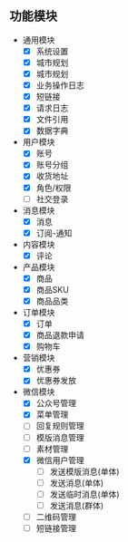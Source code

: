 ## 功能模块
- 通用模块
  - [x] 系统设置
  - [x] 城市规划
  - [x] 城市规划
  - [x] 业务操作日志
  - [x] 短链接
  - [x] 请求日志
  - [x] 文件引用
  - [x] 数据字典
- 用户模块
  - [x] 账号
  - [x] 账号分组
  - [x] 收货地址
  - [x] 角色/权限
  - [ ] 社交登录
- 消息模块
  - [x] 消息
  - [x] 订阅-通知
- 内容模块
  - [x] 评论
- 产品模块
  - [x] 商品
  - [x] 商品SKU
  - [x] 商品品类
- 订单模块
  - [x] 订单
  - [x] 商品退款申请
  - [x] 购物车
- 营销模块
  - [x] 优惠券
  - [x] 优惠券发放
- 微信模块
  - [x] 公众号管理
  - [x] 菜单管理
  - [ ] 回复规则管理
  - [ ] 模版消息管理
  - [ ] 素材管理
  - [x] 微信用户管理
    - [ ] 发送模版消息(单体)
    - [ ] 发送消息(单体)
    - [ ] 发送临时消息(单体)
    - [ ] 发送消息(群体)
  - [ ] 二维码管理
  - [ ] 短链接管理
